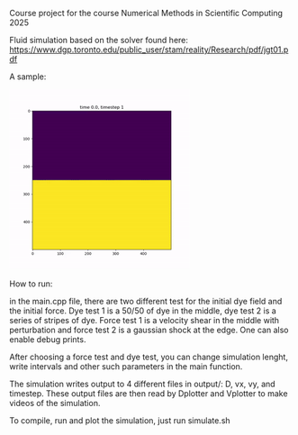 Course project for the course Numerical Methods in Scientific Computing 2025

Fluid simulation based on the solver found here:
https://www.dgp.toronto.edu/public_user/stam/reality/Research/pdf/jgt01.pdf

A sample:

![](out.gif)

How to run:

in the main.cpp file, there are two different test for the initial dye field and the initial force. Dye test 1 is a 50/50 of dye in the middle, dye test 2 is a series of stripes of dye. Force test 1 is a velocity shear in the middle with perturbation and force test 2 is a gaussian shock at the edge. One can also enable debug prints.

After choosing a force test and dye test, you can change simulation lenght, write intervals and other such parameters in the main function. 

The simulation writes output to 4 different files in output/: D, vx, vy, and timestep. These output files are then read by Dplotter and Vplotter to make videos of the simulation. 

To compile, run and plot the simulation, just run simulate.sh